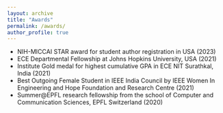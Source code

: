 ```yaml
---
layout: archive
title: "Awards"
permalink: /awards/
author_profile: true
---
```



 
- NIH-MICCAI STAR award for student author registration in USA (2023)
- ECE Departmental Fellowship at Johns Hopkins University, USA (2021)
- Institute Gold medal for highest cumulative GPA in ECE NIT Surathkal, India (2021)
- Best Outgoing Female Student in IEEE India Council by IEEE Women In Engineering and Hope Foundation and Research Centre (2021)
- Summer@EPFL research fellowship from the school of Computer and Communication Sciences, EPFL Switzerland (2020)

